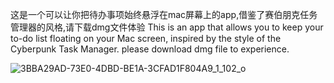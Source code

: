 这是一个可以让你把待办事项始终悬浮在mac屏幕上的app,借鉴了赛伯朋克任务管理器的风格,请下载dmg文件体验
This is an app that allows you to keep your to-do list floating on your Mac screen, inspired by the style of the Cyberpunk Task Manager. please download dmg file to experience.

![3BBA29AD-73E0-4DBD-BE1A-3CFAD1F804A9_1_102_o](https://github.com/Godfreyfu01/FloatingTodoApp/assets/77662990/6e7fff0f-a92b-4648-b13c-2f3e23238971)
